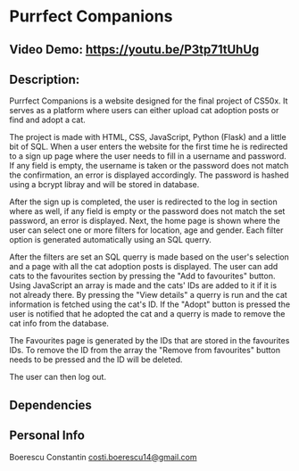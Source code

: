 # Purrfect Companions
## Video Demo:  https://youtu.be/P3tp71tUhUg
## Description:
Purrfect Companions is a website designed for the final project of CS50x. It serves as a platform where users can either upload cat adoption posts or find and adopt a cat.

The project is made with HTML, CSS, JavaScript, Python (Flask) and a little bit of SQL.
When a user enters the website for the first time he is redirected to a sign up page where the user needs to fill in a username and password. If any field is empty, the username is taken or the password does not match the confirmation, an error is displayed accordingly.
The password is hashed using a bcrypt libray and will be stored in database.

After the sign up is completed, the user is redirected to the log in section where as well, if any field is empty or the password does not match the set password, an error is displayed.
Next, the home page is shown where the user can select one or more filters for location, age and gender. Each filter option is generated automatically using an SQL querry.

After the filters are set an SQL querry is made based on the user's selection and a page with all the cat adoption posts is displayed.
The user can add cats to the favourites section by pressing the "Add to favourites" button. Using JavaScript an array is made and the cats' IDs are added to it if it is not already there.
By pressing the "View details" a querry is run and the cat information is fetched using the cat's ID.
If the "Adopt" button is pressed the user is notified that he adopted the cat and a querry is made to remove the cat info from the database.

The Favourites page is generated by the IDs that are stored in the favourites IDs. To remove the ID from the array the "Remove from favourites" button needs to be pressed and the ID will be deleted.

The user can then log out.

## Dependencies

## Personal Info
Boerescu Constantin [costi.boerescu14@gmail.com](costi.boerescu14@gmail.com)
